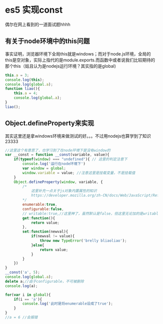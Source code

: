 # es5 实现const

偶尔在网上看到的一道面试题hhhh

## 有关于node环境中的this问题

事实证明，浏览器环境下全局this就是windows；而对于node.js环境，全局的this是空对象，实际上指代的是module.exports.而函数中或者说我们比较期待的那个this（姑且认为是nodejs运行环境？其实指的是global)

```js
this.a = 3;
console.log(this);
console.log(global.a);
function liao(){
    this.a = 4;
    console.log(global.a);
}
liao();
```

## Object.defineProperty来实现

其实这里还是拿windows环境来做测试的好。。。不过用nodejs也算学到了知识23333

```js
//这里这个有意思了，也学习到了在node环境下是没有window的
var __const = function __const(variable, value){
    if(typeof(window) === "undefined"){ // 这里的判定注意下
        console.log('运行在node环境下')
        var window = global;
        window.variable = value; //注意这里是挂载变量，不是挂载值
    }
    Object.defineProperty(window, variable, {
        /*
            这里补充一点关于js对象内置属性的知识
            https://developer.mozilla.org/zh-CN/docs/Web/JavaScript/Reference/Global_Objects/Object/defineProperty
        */
        enumerable:true,
        configurable:false,
        // writable:true,//这里神了，虽然默认是false，但这里无论加的是writable:true还是writable:false都会报错
        get:function(){
            return value;
        },
        set:function(newval){
            if(newval != value){
                throw new TypeError('brelly bliaoliao');
            }else{
                return value;
            }
        }
    })
}
__const('a', 5);
console.log(global.a);
delete a;//由于configurable，不可被删除
console.log(a);

for(var i in global){
    if(i == 'a'){
        console.log('此时是将enumerable设成了true');
    }
}
//a = 6 //会报错

```